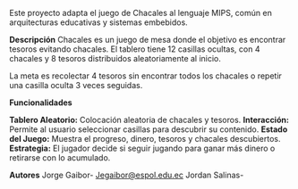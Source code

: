 Este proyecto adapta el juego de Chacales al lenguaje MIPS, común en arquitecturas educativas y sistemas embebidos.

**Descripción**
Chacales es un juego de mesa donde el objetivo es encontrar tesoros evitando chacales. El tablero tiene 12 casillas ocultas, con 4 chacales y 8 tesoros distribuidos aleatoriamente al inicio.

La meta es recolectar 4 tesoros sin encontrar todos los chacales o repetir una casilla oculta 3 veces seguidas.

**Funcionalidades**

**Tablero Aleatorio:** Colocación aleatoria de chacales y tesoros.
**Interacción:** Permite al usuario seleccionar casillas para descubrir su contenido.
**Estado del Juego:** Muestra el progreso, dinero, tesoros y chacales descubiertos.
**Estrategia:** El jugador decide si seguir jugando para ganar más dinero o retirarse con lo acumulado.




**Autores**
Jorge Gaibor- Jegaibor@espol.edu.ec
Jordan Salinas-
